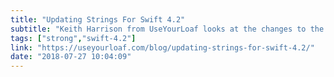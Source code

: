 ```yaml
---
title: "Updating Strings For Swift 4.2"
subtitle: "Keith Harrison from UseYourLoaf looks at the changes to the String API which are introduced with Swift 4.2. If you have been keeping up with Swift evolution, most of what is here should make sense."
tags: ["strong","swift-4.2"]
link: "https://useyourloaf.com/blog/updating-strings-for-swift-4.2/"
date: "2018-07-27 10:04:09"
---
```


